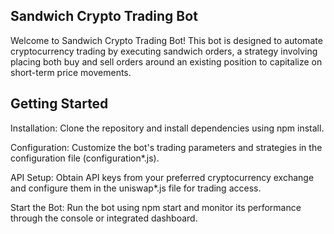 ## Sandwich Crypto Trading Bot
Welcome to Sandwich Crypto Trading Bot! This bot is designed to automate cryptocurrency trading by executing sandwich orders, a strategy involving placing both buy and sell orders around an existing position to capitalize on short-term price movements.

## Getting Started

Installation: Clone the repository and install dependencies using npm install.

Configuration: Customize the bot's trading parameters and strategies in the configuration file (configuration*.js).

API Setup: Obtain API keys from your preferred cryptocurrency exchange and configure them in the uniswap*.js file for trading access.

Start the Bot: Run the bot using npm start and monitor its performance through the console or integrated dashboard.